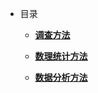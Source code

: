 - 目录

   - [**调查方法**](/研究方法/1、调查方法.md)

   - [**数理统计方法**](/研究方法/2、数理统计方法.md)

   - [**数据分析方法**](/研究方法/3、数据分析方法.md)